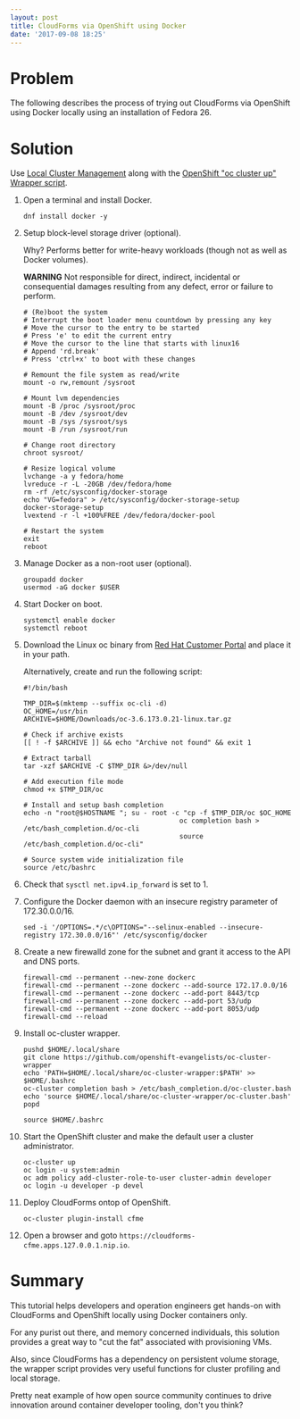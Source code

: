 ```yaml
---
layout: post
title: CloudForms via OpenShift using Docker
date: '2017-09-08 18:25'
---
```


# Problem

The following describes the process of trying out CloudForms via OpenShift using Docker locally using an installation of Fedora 26.

# Solution

Use [Local Cluster Management][1] along with the [OpenShift "oc cluster up" Wrapper script][2].

1. Open a terminal and install Docker.

       dnf install docker -y

2. Setup block-level storage driver (optional).

   Why? Performs better for write-heavy workloads (though not as well as Docker volumes).

   **WARNING** Not responsible for direct, indirect, incidental or consequential damages resulting from any defect, error or failure to perform.

       # (Re)boot the system
       # Interrupt the boot loader menu countdown by pressing any key
       # Move the cursor to the entry to be started
       # Press 'e' to edit the current entry
       # Move the cursor to the line that starts with linux16
       # Append 'rd.break'
       # Press 'ctrl+x' to boot with these changes

       # Remount the file system as read/write
       mount -o rw,remount /sysroot

       # Mount lvm dependencies
       mount -B /proc /sysroot/proc
       mount -B /dev /sysroot/dev
       mount -B /sys /sysroot/sys
       mount -B /run /sysroot/run

       # Change root directory
       chroot sysroot/

       # Resize logical volume
       lvchange -a y fedora/home
       lvreduce -r -L -20GB /dev/fedora/home
       rm -rf /etc/sysconfig/docker-storage
       echo "VG=fedora" > /etc/sysconfig/docker-storage-setup
       docker-storage-setup
       lvextend -r -l +100%FREE /dev/fedora/docker-pool

       # Restart the system
       exit
       reboot

3. Manage Docker as a non-root user (optional).

       groupadd docker
       usermod -aG docker $USER

4. Start Docker on boot.

       systemctl enable docker
       systemctl reboot

5. Download the Linux oc binary from [Red Hat Customer Portal][3] and place it in your path.

   Alternatively, create and run the following script:

       #!/bin/bash

       TMP_DIR=$(mktemp --suffix oc-cli -d)
       OC_HOME=/usr/bin
       ARCHIVE=$HOME/Downloads/oc-3.6.173.0.21-linux.tar.gz

       # Check if archive exists
       [[ ! -f $ARCHIVE ]] && echo "Archive not found" && exit 1

       # Extract tarball
       tar -xzf $ARCHIVE -C $TMP_DIR &>/dev/null

       # Add execution file mode
       chmod +x $TMP_DIR/oc

       # Install and setup bash completion
       echo -n "root@$HOSTNAME "; su - root -c "cp -f $TMP_DIR/oc $OC_HOME
                                              oc completion bash > /etc/bash_completion.d/oc-cli
                                              source /etc/bash_completion.d/oc-cli"

       # Source system wide initialization file
       source /etc/bashrc

6. Check that `sysctl net.ipv4.ip_forward` is set to 1.

7. Configure the Docker daemon with an insecure registry parameter of 172.30.0.0/16.

       sed -i '/OPTIONS=.*/c\OPTIONS="--selinux-enabled --insecure-registry 172.30.0.0/16"' /etc/sysconfig/docker

8. Create a new firewalld zone for the subnet and grant it access to the API and DNS ports.

       firewall-cmd --permanent --new-zone dockerc
       firewall-cmd --permanent --zone dockerc --add-source 172.17.0.0/16
       firewall-cmd --permanent --zone dockerc --add-port 8443/tcp
       firewall-cmd --permanent --zone dockerc --add-port 53/udp
       firewall-cmd --permanent --zone dockerc --add-port 8053/udp
       firewall-cmd --reload

9. Install oc-cluster wrapper.

       pushd $HOME/.local/share
       git clone https://github.com/openshift-evangelists/oc-cluster-wrapper
       echo 'PATH=$HOME/.local/share/oc-cluster-wrapper:$PATH' >> $HOME/.bashrc
       oc-cluster completion bash > /etc/bash_completion.d/oc-cluster.bash
       echo 'source $HOME/.local/share/oc-cluster-wrapper/oc-cluster.bash'
       popd

       source $HOME/.bashrc

10. Start the OpenShift cluster and make the default user a cluster administrator.

        oc-cluster up
        oc login -u system:admin
        oc adm policy add-cluster-role-to-user cluster-admin developer
        oc login -u developer -p devel

11. Deploy CloudForms ontop of OpenShift.

        oc-cluster plugin-install cfme

12. Open a browser and goto `https://cloudforms-cfme.apps.127.0.0.1.nip.io`.

# Summary

This tutorial helps developers and operation engineers get hands-on with CloudForms and OpenShift locally using Docker containers only.

For any purist out there, and memory concerned individuals, this solution provides a great way to "cut the fat" associated with provisioning VMs.

Also, since CloudForms has a dependency on persistent volume storage, the wrapper script provides very useful functions for cluster profiling and local storage.

Pretty neat example of how open source community continues to drive innovation around container developer tooling, don't you think?

[1]: https://github.com/openshift/origin/blob/master/docs/cluster_up_down.md#linux
[2]: https://github.com/openshift-evangelists/oc-cluster-wrapper
[3]: https://access.redhat.com/downloads/content/290
